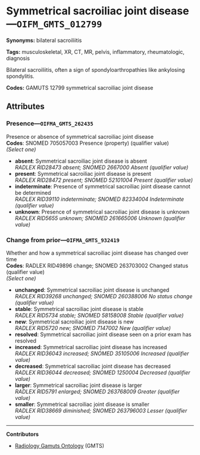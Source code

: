 # Symmetrical sacroiliac joint disease—`OIFM_GMTS_012799`

**Synonyms:** bilateral sacroiliitis

**Tags:** musculoskeletal, XR, CT, MR, pelvis, inflammatory, rheumatologic, diagnosis

Bilateral sacroiliitis, often a sign of spondyloarthropathies like ankylosing spondylitis.

**Codes:** GAMUTS 12799 symmetrical sacroiliac joint disease

## Attributes

### Presence—`OIFMA_GMTS_262435`

Presence or absence of symmetrical sacroiliac joint disease  
**Codes**: SNOMED 705057003 Presence (property) (qualifier value)  
*(Select one)*

- **absent**: Symmetrical sacroiliac joint disease is absent  
_RADLEX RID28473 absent; SNOMED 2667000 Absent (qualifier value)_
- **present**: Symmetrical sacroiliac joint disease is present  
_RADLEX RID28472 present; SNOMED 52101004 Present (qualifier value)_
- **indeterminate**: Presence of symmetrical sacroiliac joint disease cannot be determined  
_RADLEX RID39110 indeterminate; SNOMED 82334004 Indeterminate (qualifier value)_
- **unknown**: Presence of symmetrical sacroiliac joint disease is unknown  
_RADLEX RID5655 unknown; SNOMED 261665006 Unknown (qualifier value)_

### Change from prior—`OIFMA_GMTS_932419`

Whether and how a symmetrical sacroiliac joint disease has changed over time  
**Codes**: RADLEX RID49896 change; SNOMED 263703002 Changed status (qualifier value)  
*(Select one)*

- **unchanged**: Symmetrical sacroiliac joint disease is unchanged  
_RADLEX RID39268 unchanged; SNOMED 260388006 No status change (qualifier value)_
- **stable**: Symmetrical sacroiliac joint disease is stable  
_RADLEX RID5734 stable; SNOMED 58158008 Stable (qualifier value)_
- **new**: Symmetrical sacroiliac joint disease is new  
_RADLEX RID5720 new; SNOMED 7147002 New (qualifier value)_
- **resolved**: Symmetrical sacroiliac joint disease seen on a prior exam has resolved  
- **increased**: Symmetrical sacroiliac joint disease has increased  
_RADLEX RID36043 increased; SNOMED 35105006 Increased (qualifier value)_
- **decreased**: Symmetrical sacroiliac joint disease has decreased  
_RADLEX RID36044 decreased; SNOMED 1250004 Decreased (qualifier value)_
- **larger**: Symmetrical sacroiliac joint disease is larger  
_RADLEX RID5791 enlarged; SNOMED 263768009 Greater (qualifier value)_
- **smaller**: Symmetrical sacroiliac joint disease is smaller  
_RADLEX RID38669 diminished; SNOMED 263796003 Lesser (qualifier value)_

---

**Contributors**

- [Radiology Gamuts Ontology](https://gamuts.net/) (GMTS)